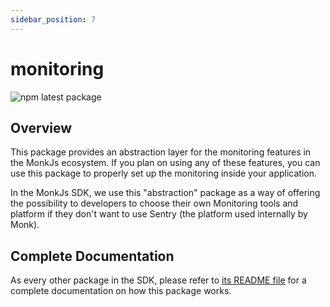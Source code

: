 ```yaml
---
sidebar_position: 7
---
```


# monitoring
![npm latest package](https://img.shields.io/npm/v/@monkvision/monitoring/latest.svg)

## Overview
This package provides an abstraction layer for the monitoring features in the MonkJs ecosystem. If you plan on using any
of these features, you can use this package to properly set up the monitoring inside your application.

In the MonkJs SDK, we use this "abstraction" package as a way of offering the possibility to developers to choose their
own Monitoring tools and platform if they don't want to use Sentry (the platform used internally by Monk).

## Complete Documentation
As every other package in the SDK, please refer to
[its README file](https://github.com/monkvision/monkjs/blob/main/packages/monitoring/README.md) for a complete
documentation on how this package works.

